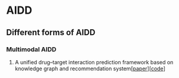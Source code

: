 # AIDD
## Different forms of AIDD
### Multimodal AIDD
1. A unified drug–target interaction prediction framework based on knowledge graph and recommendation system[[paper](https://www.nature.com/articles/s41467-021-27137-3)][[code](https://zenodo.org/record/5500305)]
